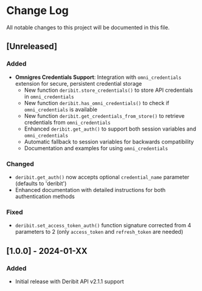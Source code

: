 # Change Log

All notable changes to this project will be documented in this file.

## [Unreleased]

### Added

- **Omnigres Credentials Support**: Integration with `omni_credentials` extension for secure, persistent credential storage
  - New function `deribit.store_credentials()` to store API credentials in `omni_credentials`
  - New function `deribit.has_omni_credentials()` to check if `omni_credentials` is available
  - New function `deribit.get_credentials_from_store()` to retrieve credentials from `omni_credentials`
  - Enhanced `deribit.get_auth()` to support both session variables and `omni_credentials`
  - Automatic fallback to session variables for backwards compatibility
  - Documentation and examples for using `omni_credentials`

### Changed

- `deribit.get_auth()` now accepts optional `credential_name` parameter (defaults to 'deribit')
- Enhanced documentation with detailed instructions for both authentication methods

### Fixed

- `deribit.set_access_token_auth()` function signature corrected from 4 parameters to 2 (only `access_token` and `refresh_token` are needed)

## [1.0.0] - 2024-01-XX

### Added

- Initial release with Deribit API v2.1.1 support
